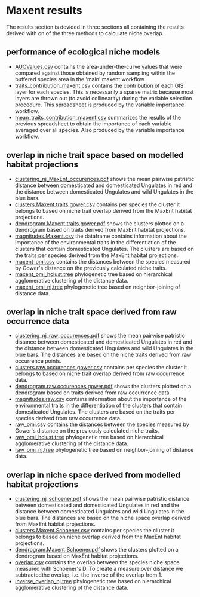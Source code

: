 # Maxent results
The results section is devided in three sections all containing the results derived with on of the three methods to calculate niche overlap. 

## performance of ecological niche models 
- [AUCValues.csv](AUCValues.csv) contains the area-under-the-curve values that were compared
  against those obtained by random sampling within the buffered species area in the 'main'
  maxent workflow
- [traits_contribution_maxent.csv](traits_contribution_maxent.csv) contains the contribution
  of each GIS layer for each species. This is necessarily a sparse matrix because most
  layers are thrown out (to avoid collinearity) during the variable selection procedure. This
  spreadsheet is produced by the variable importance workflow.
- [mean_traits_contribution_maxent.csv](mean_traits_contribution_maxent.csv) summarizes the
  results of the previous spreadsheet to obtain the importance of each variable averaged
  over all species. Also produced by the variable importance workflow.

## overlap in niche trait space based on modelled habitat projections
- [clustering_nj_MaxEnt_occurences.pdf](clustering_nj_MaxEnt_occurences.pdf) shows the mean pairwise patristic distance between domesticated and domesticated Ungulates in red and the distance between domesticated Ungulates and wild Ungulates in the blue bars. 
- [clusters.Maxent.traits.gower.csv](clusters.Maxent.traits.gower.csv) contains per species the cluster it belongs to based on niche trait overlap derived from the MaxEnt habitat projections.
- [dendrogram.Maxent.traits.gower.pdf](dendrogram.Maxent.traits.gower.pdf) shows the clusters plotted on a dendrogram based on traits derived from MaxEnt habitat projections.
- [magnitudes.Maxent.csv](magnitudes.Maxent.csv) the dataframe contains information about the importance of the environmental traits in the differentiation of the clusters that contain domesticated Ungulates. The clusters are based on the traits per species derived from the MaxEnt habitat projections.
- [maxent_omi.csv](gower/maxent_omi.csv) contains the distances between the species measured by Gower's distance on the previously calculated niche traits. 
- [maxent_omi_hclust.tree](gower/maxent_omi_hclust.tree) phylogenetic tree based on hierarchical agglomerative clustering of the distance data. 
- [maxent_omi_nj.tree](gower/maxent_omi_nj.tree) phylogenetic tree based on neighbor-joining of distance data.

## overlap in niche trait space derived from raw occurrence data
- [clustering_nj_raw_occurences.pdf](clustering_nj_raw_occurences.pdf) shows the mean pairwise patristic distance between domesticated and domesticated Ungulates in red and the distance between domesticated Ungulates and wild Ungulates in the blue bars. The distances are based on the niche traits derived from raw occurrence points.
- [clusters.raw.occurences.gower.csv](clusters.raw.occurences.gower.csv) contains per species the cluster it belongs to based on niche trait overlap derived from raw occurrence data.
- [dendrogram.raw.occurences.gower.pdf](clusters.raw.occurences.gower.csv) shows the clusters plotted on a dendrogram based on traits derived from raw occurrence data.
- [magnitudes.raw.csv](magnitudes.raw.csv) contains information about the importance of the environmental traits in the differentiation of the clusters that contain domesticated Ungulates. The clusters are based on the traits per species derived from raw occurrence data.
- [raw_omi.csv](gower/raw_omi.csv) contains the distances between the species measured by Gower's distance on the previously calculated niche traits. 
- [raw_omi_hclust.tree](gower/raw_omi_hclust.tree) phylogenetic tree based on hierarchical agglomerative clustering of the distance data. 
- [raw_omi_nj.tree](gower/raw_omi_nj.tree) phylogenetic tree based on neighbor-joining of distance data.

## overlap in niche space derived from modelled habitat projections
- [clustering_nj_schoener.pdf](clustering_nj_schoener.pdf) shows the mean pairwise patristic distance between domesticated and domesticated Ungulates in red and the distance between domesticated Ungulates and wild Ungulates in the blue bars. The distances are based on the niche space overlap derived from MaxEnt habitat projections.
- [clusters.Maxent.Schoener.csv](clusters.Maxent.Schoener.csv) contains per species the cluster it belongs to based on niche overlap derived from the MaxEnt habitat projections.
- [dendrogram.Maxent.Schoener.pdf](dendrogram.Maxent.Schoener.pdf) shows the clusters plotted on a dendrogram based on MaxEnt habitat projections.
- [overlap.csv](schoener/overlap.csv) contains the overlap between the species niche space measured with Schoener's D. To create a measure over distance we subtractedthe overlap, i.e. the inverse of the overlap from 1.
- [inverse_overlap_nj.tree](schoener/inverse_overlap_nj.tree) phylogenetic tree based on hierarchical agglomerative clustering of the distance data. 
